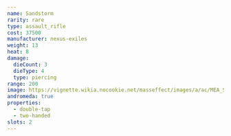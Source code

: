 ```yaml
---
name: Sandstorm
rarity: rare
type: assault_rifle
cost: 37500
manufacturer: nexus-exiles
weight: 13
heat: 8
damage:
  dieCount: 3
  dieType: 4
  type: piercing
range: 200
image: https://vignette.wikia.nocookie.net/masseffect/images/a/ac/MEA_Sandstorm_MP.png/revision/latest?cb=20180530232139
andromeda: true
properties:
  - double-tap
  - two-handed
slots: 2
---
```


